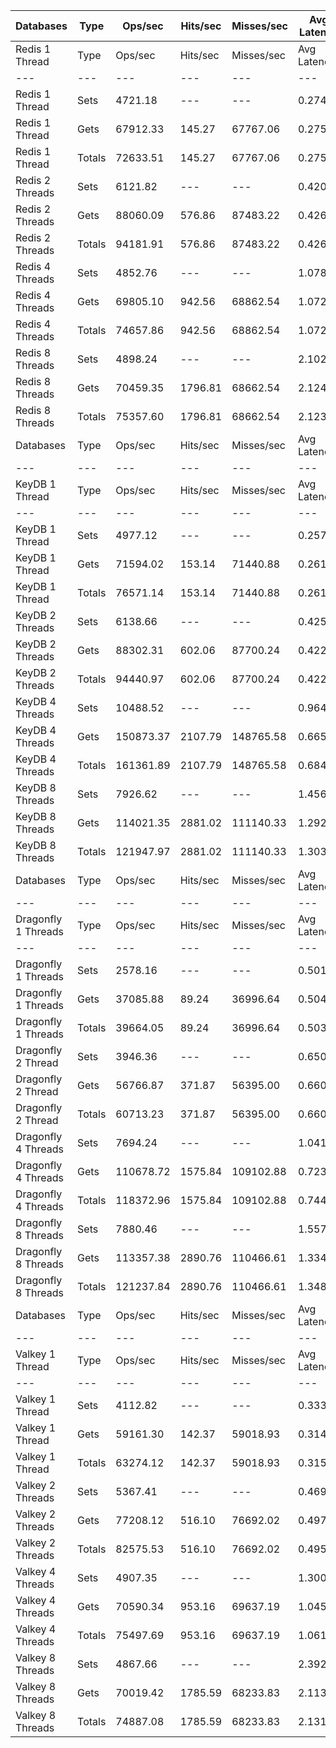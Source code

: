 | Databases | Type | Ops/sec | Hits/sec | Misses/sec | Avg Latency | p50 Latency | p99 Latency | p99.9 Latency | KB/sec |
| --- | --- | --- | --- | --- | --- | --- | --- | --- | --- |
| Redis 1 Thread | Type | Ops/sec | Hits/sec | Misses/sec | Avg Latency | p50 Latency | p99 Latency | p99.9 Latency | KB/sec |
| --- | --- | --- | --- | --- | --- | --- | --- | --- | --- |
Redis 1 Thread | Sets | 4721.18 | --- | --- | 0.27483 | 0.26300 | 0.45500 | 0.87100 | 221.25 |
Redis 1 Thread | Gets | 67912.33 | 145.27 | 67767.06 | 0.27535 | 0.27100 | 0.48700 | 0.61500 | 2520.49 |
Redis 1 Thread | Totals | 72633.51 | 145.27 | 67767.06 | 0.27531 | 0.27100 | 0.47900 | 0.63900 | 2741.74 |
Redis 2 Threads | Sets | 6121.82 | --- | --- | 0.42057 | 0.41500 | 0.58300 | 0.59900 | 286.89 |
Redis 2 Threads | Gets | 88060.09 | 576.86 | 87483.22 | 0.42659 | 0.42300 | 0.62300 | 1.36700 | 3269.99 |
Redis 2 Threads | Totals | 94181.91 | 576.86 | 87483.22 | 0.42620 | 0.42300 | 0.61500 | 1.33500 | 3556.88 |
Redis 4 Threads | Sets | 4852.76 | --- | --- | 1.07865 | 1.06300 | 1.96700 | 2.14300 | 227.44 |
Redis 4 Threads | Gets | 69805.10 | 942.56 | 68862.54 | 1.07216 | 1.06300 | 2.00700 | 2.65500 | 2594.56 |
Redis 4 Threads | Totals | 74657.86 | 942.56 | 68862.54 | 1.07258 | 1.06300 | 1.99900 | 2.65500 | 2822.00 |
Redis 8 Threads | Sets | 4898.24 | --- | --- | 2.10254 | 2.09500 | 3.79100 | 4.86300 | 229.56 |
Redis 8 Threads | Gets | 70459.35 | 1796.81 | 68662.54 | 2.12485 | 2.11100 | 3.83900 | 4.54300 | 2622.99 |
Redis 8 Threads | Totals | 75357.60 | 1796.81 | 68662.54 | 2.12340 | 2.11100 | 3.83900 | 4.60700 | 2852.55 |
| Databases | Type | Ops/sec | Hits/sec | Misses/sec | Avg Latency | p50 Latency | p99 Latency | p99.9 Latency | KB/sec |
| --- | --- | --- | --- | --- | --- | --- | --- | --- | --- |
| KeyDB 1 Thread | Type | Ops/sec | Hits/sec | Misses/sec | Avg Latency | p50 Latency | p99 Latency | p99.9 Latency | KB/sec |
| --- | --- | --- | --- | --- | --- | --- | --- | --- | --- |
KeyDB 1 Thread | Sets | 4977.12 | --- | --- | 0.25766 | 0.26300 | 0.43900 | 0.72700 | 233.25 |
KeyDB 1 Thread | Gets | 71594.02 | 153.14 | 71440.88 | 0.26144 | 0.26300 | 0.45500 | 0.83900 | 2657.13 |
KeyDB 1 Thread | Totals | 76571.14 | 153.14 | 71440.88 | 0.26119 | 0.26300 | 0.44700 | 0.83900 | 2890.37 |
KeyDB 2 Threads | Sets | 6138.66 | --- | --- | 0.42575 | 0.40700 | 0.87100 | 0.91900 | 287.68 |
KeyDB 2 Threads | Gets | 88302.31 | 602.06 | 87700.24 | 0.42209 | 0.40700 | 0.86300 | 1.18300 | 3279.10 |
KeyDB 2 Threads | Totals | 94440.97 | 602.06 | 87700.24 | 0.42233 | 0.40700 | 0.86300 | 1.17500 | 3566.78 |
KeyDB 4 Threads | Sets | 10488.52 | --- | --- | 0.96404 | 0.60700 | 5.08700 | 5.72700 | 491.58 |
KeyDB 4 Threads | Gets | 150873.37 | 2107.79 | 148765.58 | 0.66557 | 0.59100 | 2.06300 | 4.28700 | 5608.10 |
KeyDB 4 Threads | Totals | 161361.89 | 2107.79 | 148765.58 | 0.68497 | 0.59100 | 2.75100 | 4.86300 | 6099.68 |
KeyDB 8 Threads | Sets | 7926.62 | --- | --- | 1.45609 | 1.27100 | 4.54300 | 6.49500 | 371.49 |
KeyDB 8 Threads | Gets | 114021.35 | 2881.02 | 111140.33 | 1.29245 | 1.17500 | 3.93500 | 6.36700 | 4244.54 |
KeyDB 8 Threads | Totals | 121947.97 | 2881.02 | 111140.33 | 1.30309 | 1.18300 | 3.98300 | 6.36700 | 4616.04 |
| Databases | Type | Ops/sec | Hits/sec | Misses/sec | Avg Latency | p50 Latency | p99 Latency | p99.9 Latency | KB/sec |
| --- | --- | --- | --- | --- | --- | --- | --- | --- | --- |
| Dragonfly 1 Threads | Type | Ops/sec | Hits/sec | Misses/sec | Avg Latency | p50 Latency | p99 Latency | p99.9 Latency | KB/sec |
| --- | --- | --- | --- | --- | --- | --- | --- | --- | --- |
Dragonfly 1 Threads | Sets | 2578.16 | --- | --- | 0.50163 | 0.51100 | 1.41500 | 1.74300 | 120.82 |
Dragonfly 1 Threads | Gets | 37085.88 | 89.24 | 36996.64 | 0.50414 | 0.52700 | 1.38300 | 1.75900 | 1376.45 |
Dragonfly 1 Threads | Totals | 39664.05 | 89.24 | 36996.64 | 0.50398 | 0.52700 | 1.39100 | 1.75900 | 1497.27 |
Dragonfly 2 Thread | Sets | 3946.36 | --- | --- | 0.65022 | 0.62300 | 1.71900 | 1.95100 | 184.94 |
Dragonfly 2 Thread | Gets | 56766.87 | 371.87 | 56395.00 | 0.66073 | 0.63100 | 1.87900 | 2.84700 | 2107.96 |
Dragonfly 2 Thread | Totals | 60713.23 | 371.87 | 56395.00 | 0.66004 | 0.63100 | 1.84700 | 2.84700 | 2292.90 |
Dragonfly 4 Threads | Sets | 7694.24 | --- | --- | 1.04117 | 0.71900 | 7.93500 | 8.19100 | 360.62 |
Dragonfly 4 Threads | Gets | 110678.72 | 1575.84 | 109102.88 | 0.72386 | 0.71100 | 2.36700 | 6.78300 | 4114.18 |
Dragonfly 4 Threads | Totals | 118372.96 | 1575.84 | 109102.88 | 0.74449 | 0.71100 | 2.70300 | 7.87100 | 4474.79 |
Dragonfly 8 Threads | Sets | 7880.46 | --- | --- | 1.55707 | 1.34300 | 7.35900 | 8.76700 | 369.33 |
Dragonfly 8 Threads | Gets | 113357.38 | 2890.76 | 110466.61 | 1.33450 | 1.29500 | 3.85500 | 5.72700 | 4219.96 |
Dragonfly 8 Threads | Totals | 121237.84 | 2890.76 | 110466.61 | 1.34897 | 1.29500 | 4.04700 | 7.26300 | 4589.29 |
| Databases | Type | Ops/sec | Hits/sec | Misses/sec | Avg Latency | p50 Latency | p99 Latency | p99.9 Latency | KB/sec |
| --- | --- | --- | --- | --- | --- | --- | --- | --- | --- |
| Valkey 1 Thread | Type | Ops/sec | Hits/sec | Misses/sec | Avg Latency | p50 Latency | p99 Latency | p99.9 Latency | KB/sec |
| --- | --- | --- | --- | --- | --- | --- | --- | --- | --- |
Valkey 1 Thread | Sets | 4112.82 | --- | --- | 0.33394 | 0.29500 | 1.11900 | 1.22300 | 192.74 |
Valkey 1 Thread | Gets | 59161.30 | 142.37 | 59018.93 | 0.31446 | 0.29500 | 0.50300 | 0.63900 | 2195.78 |
Valkey 1 Thread | Totals | 63274.12 | 142.37 | 59018.93 | 0.31572 | 0.29500 | 0.51100 | 1.10300 | 2388.52 |
Valkey 2 Threads | Sets | 5367.41 | --- | --- | 0.46964 | 0.49500 | 0.67100 | 2.00700 | 251.54 |
Valkey 2 Threads | Gets | 77208.12 | 516.10 | 76692.02 | 0.49762 | 0.49500 | 1.97500 | 3.40700 | 2867.07 |
Valkey 2 Threads | Totals | 82575.53 | 516.10 | 76692.02 | 0.49580 | 0.49500 | 1.78300 | 3.31100 | 3118.61 |
Valkey 4 Threads | Sets | 4907.35 | --- | --- | 1.30028 | 1.04700 | 5.05500 | 5.08700 | 230.00 |
Valkey 4 Threads | Gets | 70590.34 | 953.16 | 69637.19 | 1.04538 | 1.03900 | 1.47100 | 2.20700 | 2623.75 |
Valkey 4 Threads | Totals | 75497.69 | 953.16 | 69637.19 | 1.06195 | 1.03900 | 1.63100 | 4.95900 | 2853.75 |
Valkey 8 Threads | Sets | 4867.66 | --- | --- | 2.39229 | 2.14300 | 6.07900 | 8.25500 | 228.13 |
Valkey 8 Threads | Gets | 70019.42 | 1785.59 | 68233.83 | 2.11370 | 2.11100 | 2.65500 | 4.92700 | 2606.61 |
Valkey 8 Threads | Totals | 74887.08 | 1785.59 | 68233.83 | 2.13181 | 2.11100 | 3.15100 | 6.20700 | 2834.74 |
